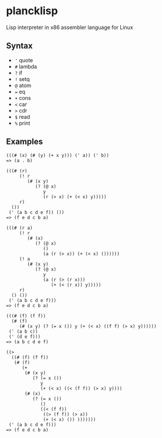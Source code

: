 # plancklisp

Lisp interpreter in x86 assembler language for Linux

## Syntax

- ``'`` quote
- ``#`` lambda
- ``?`` if
- ``!`` setq
- ``@`` atom
- ``=`` eq
- ``+`` cons
- ``<`` car
- ``>`` cdr
- ``$`` read
- ``%`` print

## Examples

```
(((# (x) (# (y) (+ x y))) (' a)) (' b))
=> (a . b)
```

```
(((# (r)
     (! r
        (# (x y)
           (? (@ x)
              y
              (r (> x) (+ (< x) y)))))
     r)
  ())
 (' (a b c d e f)) ())
=> (f e d c b a)
```

```
(((# (r a)
     (! r
        (# (x)
           (? (@ x)
              ()
              (a (r (> x)) (+ (< x) ())))))
     (! a
        (# (x y)
           (? (@ x)
              y
              (a (r (> (r x)))
                 (+ (< (r x)) y)))))
     r)
  () ())
 (' (a b c d e f)))
=> (f e d c b a)
```

```
(((# (f) (f f))
  (# (f)
     (# (x y) (? (= x ()) y (+ (< x) ((f f) (> x) y))))))
 (' (a b c))
 (' (d e f)))
=> (a b c d e f)
```

```
((>
  ((# (f) (f f))
   (# (f)
      (+
       (# (x y)
          (? (= x ())
             y
             (+ (< x) ((< (f f)) (> x) y))))
       (# (x)
          (? (= x ())
             ()
             ((< (f f))
              ((> (f f)) (> x))
              (+ (< x) ()) )))))))
 (' (a b c d e f)))
=> (f e d c b a)
```
